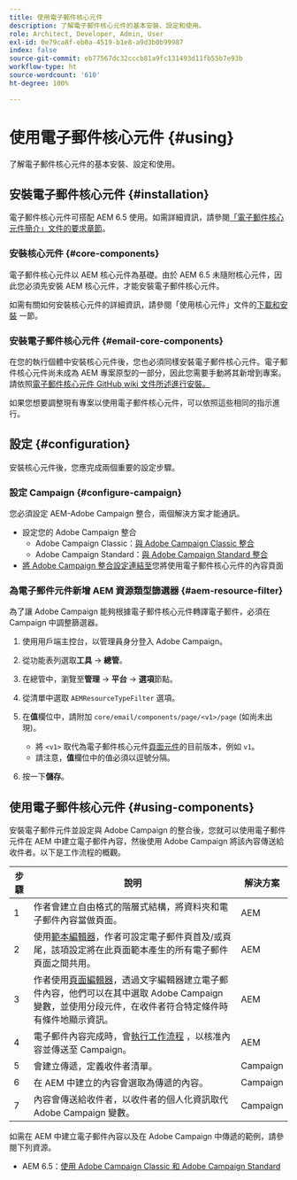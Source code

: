 ```yaml
---
title: 使用電子郵件核心元件
description: 了解電子郵件核心元件的基本安裝、設定和使用。
role: Architect, Developer, Admin, User
exl-id: 0e79ca8f-eb0a-4519-b1e8-a9d3b0b99987
index: false
source-git-commit: eb77567dc32cccb81a9fc131493d11fb55b7e93b
workflow-type: ht
source-wordcount: '610'
ht-degree: 100%

---
```



# 使用電子郵件核心元件 {#using}

了解電子郵件核心元件的基本安裝、設定和使用。

## 安裝電子郵件核心元件 {#installation}

電子郵件核心元件可搭配 AEM 6.5 使用。如需詳細資訊，請參閱[「電子郵件核心元件簡介」文件的要求章節](introduction.md#requirements)。

### 安裝核心元件 {#core-components}

電子郵件核心元件以 AEM 核心元件為基礎。由於 AEM 6.5 未隨附核心元件，因此您必須先安裝 AEM 核心元件，才能安裝電子郵件核心元件。

如需有關如何安裝核心元件的詳細資訊，請參閱「使用核心元件」文件的[下載和安裝](/help/get-started/using.md#download-and-install) 一節。

### 安裝電子郵件核心元件 {#email-core-components}

在您的執行個體中安裝核心元件後，您也必須同樣安裝電子郵件核心元件。電子郵件核心元件尚未成為 AEM 專案原型的一部分，因此您需要手動將其新增到專案。請依照[電子郵件核心元件 GitHub wiki 文件所述進行安裝。](https://github.com/adobe/aem-core-email-components/wiki/Adding-to-Existing-Project)

如果您想要調整現有專案以使用電子郵件核心元件，可以依照這些相同的指示進行。

## 設定 {#configuration}

安裝核心元件後，您應完成兩個重要的設定步驟。

### 設定 Campaign {#configure-campaign}

您必須設定 AEM-Adobe Campaign 整合，兩個解決方案才能通訊。

* 設定您的 Adobe Campaign 整合
   * Adobe Campaign Classic：[與 Adobe Campaign Classic 整合](https://experienceleague.adobe.com/docs/experience-manager-65/administering/integration/campaignonpremise.html)
   * Adobe Campaign Standard：[與 Adobe Campaign Standard 整合](https://experienceleague.adobe.com/docs/experience-manager-65/administering/integration/campaignstandard.html)
* [將 Adobe Campaign 整合設定連結至](/help/email/components/page.md#cloud-services-tab)您將使用電子郵件核心元件的內容頁面

### 為電子郵件元件新增 AEM 資源類型篩選器 {#aem-resource-filter}

為了讓 Adobe Campaign 能夠根據電子郵件核心元件轉譯電子郵件，必須在 Campaign 中調整篩選器。

1. 使用用戶端主控台，以管理員身分登入 Adobe Campaign。

1. 從功能表列選取&#x200B;**工具** -> **總管**。

1. 在總管中，瀏覽至&#x200B;**管理** -> **平台** -> **選項**&#x200B;節點。

1. 從清單中選取 `AEMResourceTypeFilter` 選項。

1. 在&#x200B;**值**&#x200B;欄位中，請附加 `core/email/components/page/<v1>/page` (如尚未出現)。

   * 將 `<v1>` 取代為電子郵件核心元件[頁面元件](/help/email/components/page.md)的目前版本，例如 `v1`。
   * 請注意，**值**&#x200B;欄位中的值必須以逗號分隔。

1. 按一下&#x200B;**儲存**。

## 使用電子郵件核心元件 {#using-components}

安裝電子郵件元件並設定與 Adobe Campaign 的整合後，您就可以使用電子郵件元件在 AEM 中建立電子郵件內容，然後使用 Adobe Campaign 將該內容傳送給收件者。以下是工作流程的概觀。

| 步驟 | 說明 | 解決方案 |
|---|---|---|
| 1 | 作者會建立自由格式的階層式結構，將資料夾和電子郵件內容當做頁面。 | AEM |
| 2 | 使用[範本編輯器](https://experienceleague.adobe.com/docs/experience-manager-cloud-service/sites/authoring/features/templates.html)，作者可設定電子郵件頁首及/或頁尾，該項設定將在此頁面範本產生的所有電子郵件頁面之間共用。 | AEM |
| 3 | 作者使用[頁面編輯器](https://experienceleague.adobe.com/docs/experience-manager-cloud-service/content/sites/authoring/fundamentals/editing-content.html)，透過文字編輯器建立電子郵件內容，他們可以在其中選取 Adobe Campaign 變數，並使用分段元件，在收件者符合特定條件時有條件地顯示資訊。 | AEM |
| 4 | 電子郵件內容完成時，會[執行工作流程](https://experienceleague.adobe.com/docs/experience-manager-cloud-service/content/sites/authoring/workflows/overview.html) ，以核准內容並傳送至 Campaign。 | AEM |
| 5 | 會建立傳遞，定義收件者清單。 | Campaign |
| 6 | 在 AEM 中建立的內容會選取為傳遞的內容。 | Campaign |
| 7 | 內容會傳送給收件者，以收件者的個人化資訊取代 Adobe Campaign 變數。 | Campaign |

如需在 AEM 中建立電子郵件內容以及在 Adobe Campaign 中傳遞的範例，請參閱下列資源。

* AEM 6.5：[使用 Adobe Campaign Classic 和 Adobe Campaign Standard](https://experienceleague.adobe.com/docs/experience-manager-65/authoring/aem-adobe-campaign/campaign.html)
